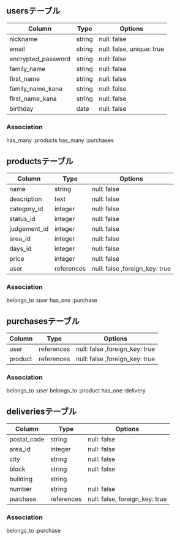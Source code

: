 ## usersテーブル

| Column           | Type   | Options     |
| ---------------- | ------ | ----------- |
| nickname         | string | null: false |
| email            | string | null: false, unique: true |
| encrypted_password         | string | null: false |
| family_name      | string | null: false |
| first_name       | string | null: false |
| family_name_kana | string | null: false |
| first_name_kana  | string | null: false |
| birthday         | date   | null: false |


### Association
has_many :products
has_many :purchases

## productsテーブル

| Column       | Type       | Options                        |
| ------------ | ---------- | ------------------------------ |
| name         | string     | null: false                    |
| description  | text       | null: false                    |
| category_id  | integer    | null: false                    |
| status_id    | integer    | null: false                    |
| judgement_id | integer    | null: false                    |
| area_id      | integer    | null: false                    |
| days_id      | integer    | null: false                    |
| price        | integer    | null: false                    |
| user         | references | null: false ,foreign_key: true |

### Association
belongs_to :user
has_one :purchase

## purchasesテーブル

| Column   | Type       | Options                        |
|--------- | ---------- | ------------------------------ |
| user     | references | null: false ,foreign_key: true |
| product  | references | null: false ,foreign_key: true |

### Association
belongs_to :user
belongs_to :product
has_one :delivery

## deliveriesテーブル

| Column      | Type       | Options                        |
| ----------- | ---------- | -------------------------------|
| postal_code | string     | null: false                    |
| area_id     | integer    | null: false                    |
| city        | string     | null: false                    |
| block       | string     | null: false                    |
| building    | string     |                                |
| number      | string     | null: false                    |
| purchase    | references | null: false, foreign_key: true |

### Association
belongs_to :purchase